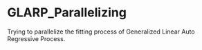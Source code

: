 GLARP_Parallelizing
===================

Trying to parallelize the fitting process of Generalized Linear Auto Regressive Process. 
